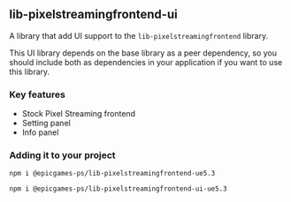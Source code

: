 ## lib-pixelstreamingfrontend-ui

A library that add UI support to the `lib-pixelstreamingfrontend` library.

This UI library depends on the base library as a peer dependency, so you should include both as dependencies in your application
if you want to use this library.

### Key features
- Stock Pixel Streaming frontend
- Setting panel
- Info panel

### Adding it to your project

`npm i @epicgames-ps/lib-pixelstreamingfrontend-ue5.3`


`npm i @epicgames-ps/lib-pixelstreamingfrontend-ui-ue5.3`